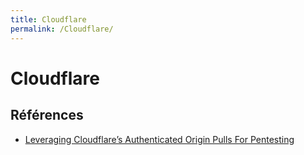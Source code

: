 ```yaml
---
title: Cloudflare
permalink: /Cloudflare/
---
```


# Cloudflare

## Références
- [Leveraging Cloudflare’s Authenticated Origin Pulls For Pentesting](https://medium.com/@ss23/leveraging-cloudflares-authenticated-origin-pulls-for-pentesting-565c562ef1bb)

